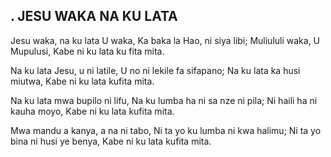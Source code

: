 ## . JESU WAKA NA KU LATA

Jesu waka, na ku lata U waka,
Ka baka la Hao, ni siya libi;
Muliululi waka, U Mupulusi,
Kabe ni ku lata ku fita mita.


Na ku lata Jesu, u ni latile,
U no ni lekile fa sifapano;
Na ku lata ka husi miutwa,
Kabe ni ku lata kufita mita.


Na ku lata mwa bupilo ni lifu,
Na ku lumba ha ni sa nze ni pila;
Ni haili ha ni kauha moyo,
Kabe ni ku lata kufita mita.


Mwa mandu a kanya, a na ni tabo,
Ni ta yo ku lumba ni kwa halimu;
Ni ta yo bina ni husi ye benya,
Kabe ni ku lata kufita mita.



